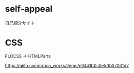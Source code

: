 # self-appeal
自己紹介サイト

# CSS

FLOCSS -> HTMLParts

https://qiita.com/croco_works/items/e34d1b0c0e50b37031d7

